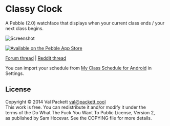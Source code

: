 # Classy Clock

A Pebble (2.0) watchface that displays when your current class ends / your next class begins.

![Screenshot](https://files.app.net/nk5wM4y9.png)

[![Available on the Pebble App Store](http://pblweb.com/badge/52fd08542ace7afe350001de/orange/medium)](http://pblweb.com/appstore/52fd08542ace7afe350001de)

[Forum thread](http://forums.getpebble.com/discussion/11218/watchface-sdk-2-0-classy-clock-a-watchface-for-students-time-to-next-class) | [Reddit thread](https://pay.reddit.com/r/pebble/comments/1xtkcy/watch_face20_classy_clock_a_watchface_for/)

You can import your schedule from [My Class Schedule for Android](http://www.my-class-schedule.com/) in Settings.

## License

Copyright © 2014 Val Packett <val@packett.cool>  
This work is free. You can redistribute it and/or modify it under the  
terms of the Do What The Fuck You Want To Public License, Version 2,  
as published by Sam Hocevar. See the COPYING file for more details.
